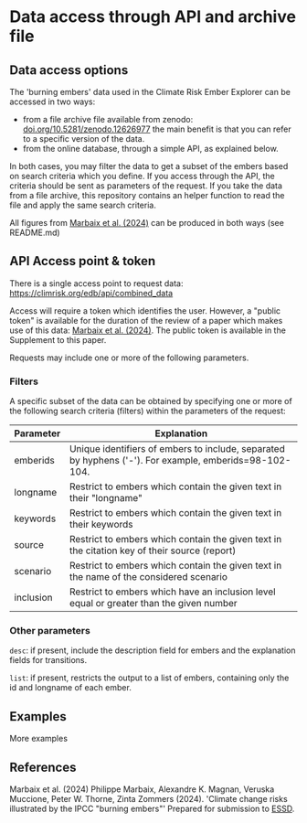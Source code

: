 # Data access through API and archive file

## Data access options

The 'burning embers' data used in the Climate Risk Ember Explorer can be accessed in two ways:

- from a file archive file available from zenodo: [doi.org/10.5281/zenodo.12626977](doi.org/10.5281/zenodo.12626977)
  the main benefit is that you can refer to a specific version of the data.
- from the online database, through a simple API, as explained below.

In both cases, you may filter the data to get a subset of the embers based on search criteria which you define.
If you access through the API, the criteria should be sent as parameters of the request.
If you take the data from a file archive, this repository contains an helper function to read the file and apply
the same search criteria.

All figures from [Marbaix et al. (2024)](#1) can be produced in both ways (see README.md)

## API Access point & token

There is a single access point to request data:
https://climrisk.org/edb/api/combined_data

Access will require a token which identifies the user. 
However, a "public token" is available for the duration of the review of a paper which makes use of this
data: [Marbaix et al. (2024)](#1).
The public token is available in the Supplement to this paper.

Requests may include one or more of the following parameters.

### Filters
A specific subset of the data can be obtained by specifying one or more of the following 
search criteria (filters) within the parameters of the request:

| Parameter  | Explanation                                                                                            | 
|------------|--------------------------------------------------------------------------------------------------------|
| emberids   | Unique identifiers of embers to include, separated by hyphens ('-'). For example, emberids=98-102-104. | 
| longname   | Restrict to embers which contain the given text in their "longname"                                    | 
| keywords   | Restrict to embers which contain the given text in their keywords                                      | 
| source     | Restrict to embers which contain the given text in the citation key of their source (report)           | 
| scenario   | Restrict to embers which contain the given text in the name of the considered scenario                 | 
| inclusion  | Restrict to embers which have an inclusion level equal or greater than the given number                | 

### Other parameters
`desc`: if present, include the description field for embers and the explanation fields for transitions.

`list`: if present, restricts the output to a list of embers, containing only the id and longname of each ember.

## Examples
More examples

## References
<a id="1">Marbaix et al. (2024)</a> 
Philippe Marbaix, Alexandre K. Magnan, Veruska Muccione, Peter W. Thorne, Zinta Zommers (2024).
'Climate change risks illustrated by the IPCC "burning embers"' 
Prepared for submission to [ESSD](https://www.earth-system-science-data.net).